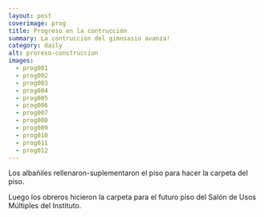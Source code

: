 ```yaml
---
layout: post
coverimage: prog
title: Progreso en la contrucción
summary: La contrucción del gimnsasio avanza!
category: daily
alt: proreso-construccion
images:
  - prog001
  - prog002
  - prog003
  - prog004
  - prog005
  - prog006
  - prog007
  - prog008
  - prog009
  - prog010
  - prog011
  - prog012
---
```

Los albañiles rellenaron-suplementaron el piso para hacer la carpeta del piso.

Luego los obreros hicieron la carpeta para el futuro piso del Salón de Usos Múltiples del Instituto.
